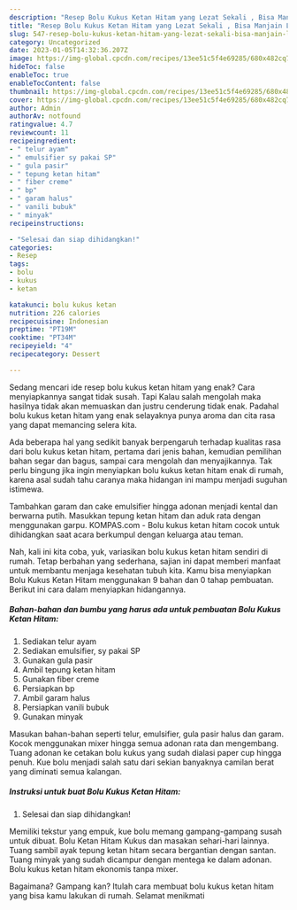 ```yaml
---
description: "Resep Bolu Kukus Ketan Hitam yang Lezat Sekali , Bisa Manjain Lidah"
title: "Resep Bolu Kukus Ketan Hitam yang Lezat Sekali , Bisa Manjain Lidah"
slug: 547-resep-bolu-kukus-ketan-hitam-yang-lezat-sekali-bisa-manjain-lidah
category: Uncategorized
date: 2023-01-05T14:32:36.207Z
image: https://img-global.cpcdn.com/recipes/13ee51c5f4e69285/680x482cq70/bolu-kukus-ketan-hitam-foto-resep-utama.jpg
hideToc: false
enableToc: true
enableTocContent: false
thumbnail: https://img-global.cpcdn.com/recipes/13ee51c5f4e69285/680x482cq70/bolu-kukus-ketan-hitam-foto-resep-utama.jpg
cover: https://img-global.cpcdn.com/recipes/13ee51c5f4e69285/680x482cq70/bolu-kukus-ketan-hitam-foto-resep-utama.jpg
author: Admin
authorAv: notfound
ratingvalue: 4.7
reviewcount: 11
recipeingredient:
- " telur ayam"
- " emulsifier sy pakai SP"
- " gula pasir"
- " tepung ketan hitam"
- " fiber creme"
- " bp"
- " garam halus"
- " vanili bubuk"
- " minyak"
recipeinstructions:

- "Selesai dan siap dihidangkan!"
categories:
- Resep
tags:
- bolu
- kukus
- ketan

katakunci: bolu kukus ketan 
nutrition: 226 calories
recipecuisine: Indonesian
preptime: "PT19M"
cooktime: "PT34M"
recipeyield: "4"
recipecategory: Dessert

---
```



Sedang mencari ide resep bolu kukus ketan hitam yang enak? Cara menyiapkannya sangat tidak susah. Tapi Kalau salah mengolah maka hasilnya tidak akan memuaskan dan justru cenderung tidak enak. Padahal bolu kukus ketan hitam yang enak selayaknya punya aroma dan cita rasa yang dapat memancing selera kita.


Ada beberapa hal yang sedikit banyak berpengaruh terhadap kualitas rasa dari bolu kukus ketan hitam, pertama dari jenis bahan, kemudian pemilihan bahan segar dan bagus, sampai cara mengolah dan menyajikannya. Tak perlu bingung jika ingin menyiapkan bolu kukus ketan hitam enak di rumah, karena asal sudah tahu caranya maka hidangan ini mampu menjadi suguhan istimewa.

Tambahkan garam dan cake emulsifier hingga adonan menjadi kental dan berwarna putih. Masukkan tepung ketan hitam dan aduk rata dengan menggunakan garpu. KOMPAS.com - Bolu kukus ketan hitam cocok untuk dihidangkan saat acara berkumpul dengan keluarga atau teman.


Nah, kali ini kita coba, yuk, variasikan bolu kukus ketan hitam sendiri di rumah. Tetap berbahan yang sederhana, sajian ini dapat memberi manfaat untuk membantu menjaga kesehatan tubuh kita. Kamu bisa menyiapkan Bolu Kukus Ketan Hitam menggunakan 9 bahan dan 0 tahap pembuatan. Berikut ini cara dalam menyiapkan hidangannya.

<!--inarticleads1-->

##### Bahan-bahan dan bumbu yang harus ada untuk pembuatan Bolu Kukus Ketan Hitam:

1. Sediakan  telur ayam
1. Sediakan  emulsifier, sy pakai SP
1. Gunakan  gula pasir
1. Ambil  tepung ketan hitam
1. Gunakan  fiber creme
1. Persiapkan  bp
1. Ambil  garam halus
1. Persiapkan  vanili bubuk
1. Gunakan  minyak


Masukan bahan-bahan seperti telur, emulsifier, gula pasir halus dan garam. Kocok menggunakan mixer hingga semua adonan rata dan mengembang. Tuang adonan ke cetakan bolu kukus yang sudah dialasi paper cup hingga penuh. Kue bolu menjadi salah satu dari sekian banyaknya camilan berat yang diminati semua kalangan. 

<!--inarticleads2-->

##### Instruksi untuk buat Bolu Kukus Ketan Hitam:


1. Selesai dan siap dihidangkan!

Memiliki tekstur yang empuk, kue bolu memang gampang-gampang susah untuk dibuat. Bolu Ketan Hitam Kukus dan masakan sehari-hari lainnya. Tuang sambil ayak tepung ketan hitam secara bergantian dengan santan. Tuang minyak yang sudah dicampur dengan mentega ke dalam adonan. Bolu kukus ketan hitam ekonomis tanpa mixer. 

Bagaimana? Gampang kan? Itulah cara membuat bolu kukus ketan hitam yang bisa kamu lakukan di rumah. Selamat menikmati
